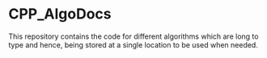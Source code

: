 # CPP_AlgoDocs
This repository contains the code for different algorithms which are long to type and hence, being stored at a single location to be used when needed.

